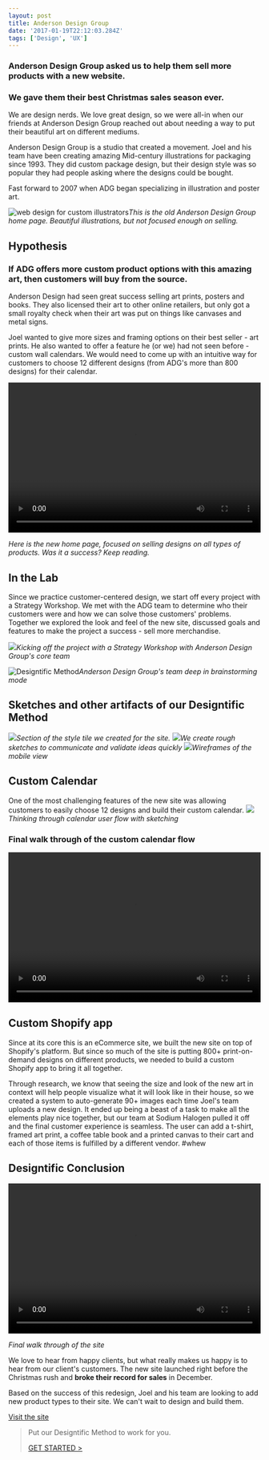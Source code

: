 ```yaml
---
layout: post
title: Anderson Design Group
date: '2017-01-19T22:12:03.284Z'
tags: ['Design', 'UX']
---
```


### Anderson Design Group asked us to help them sell more products with a new website.

### We gave them their best Christmas sales season ever.

We are design nerds. We love great design, so we were all-in when our friends at Anderson Design Group reached out about needing a way to put their beautiful art on different mediums.

Anderson Design Group is a studio that created a movement. Joel and his team have been creating amazing Mid-century illustrations for packaging since 1993. They did custom package design, but their design style was so popular they had people asking where the designs could be bought.

<!--more-->

Fast forward to 2007 when ADG began specializing in illustration and poster art.

![web design for custom illustrators](case-study-adg-home.jpg)<cite>This is the old Anderson Design Group home page. Beautiful illustrations, but not focused enough on selling.</cite>

## Hypothesis

### If ADG offers more custom product options with this amazing art, then customers will buy from the source.

Anderson Design had seen great success selling art prints, posters and books. They also licensed their art to other online retailers, but only got a small royalty check when their art was put on things like canvases and metal signs.

Joel wanted to give more sizes and framing options on their best seller - art prints. He also wanted to offer a feature he (or we) had not seen before - custom wall calendars. We would need to come up with an intuitive way for customers to choose 12 different designs (from ADG's more than 800 designs) for their calendar.

<video width="100%" height="300" controls>
    <source src="https://sh-drop.s3.amazonaws.com/sh-site-assets/blog/case-study-adg-home-new.mp4" type="video/mp4">
    Your browser does not support the video tag.
</video>

<cite>Here is the new home page, focused on selling designs on all types of products. Was it a success? Keep reading.</cite>

## In the Lab

Since we practice customer-centered design, we start off every project with a Strategy Workshop. We met with the ADG team to determine who their customers were and how we can solve those customers' problems. Together we explored the look and feel of the new site, discussed goals and features to make the project a success - sell more merchandise.

![](s_strategy-workshop-ADG_0156-004.jpg)<cite>Kicking off the project with a Strategy Workshop with Anderson Design Group's core team</cite>

![Designtific Method](s_strategy-workshop-ADG_0155-003.jpg)<cite>Anderson Design Group's team deep in brainstorming mode</cite>

## Sketches and other artifacts of our Designtific Method

![](case-study-style-tile.jpg)<cite>Section of the style tile we created for the site.</cite>
![](case-study-sketch-rough.jpg)<cite>We create rough sketches to communicate and validate ideas quickly</cite>
![](case-study-wireframe-mobile-1.jpg)<cite>Wireframes of the mobile view</cite>

## Custom Calendar

One of the most challenging features of the new site was allowing customers to easily choose 12 designs and build their custom calendar.
![](case-study-sketch-calendar.jpg)<cite>Thinking through calendar user flow with sketching</cite>

### Final walk through of the custom calendar flow

<video width="100%" height="300" controls>
    <source src="https://sh-drop.s3.amazonaws.com/sh-site-assets/blog/case-study-final-calendar-0n4EcYCzF7.mp4" type="video/mp4">
    Your browser does not support the video tag.
</video>

## Custom Shopify app

Since at its core this is an eCommerce site, we built the new site on top of Shopify's platform. But since so much of the site is putting 800+ print-on-demand designs on different products, we needed to build a custom Shopify app to bring it all together.

Through research, we know that seeing the size and look of the new art in context will help people visualize what it will look like in their house, so we created a system to auto-generate 90+ images each time Joel's team uploads a new design. It ended up being a beast of a task to make all the elements play nice together, but our team at Sodium Halogen pulled it off and the final customer experience is seamless. The user can add a t-shirt, framed art print, a coffee table book and a printed canvas to their cart and each of those items is fulfilled by a different vendor. #whew

## Designtific Conclusion

<video width="100%" height="300" controls>
    <source src="chttps://sh-drop.s3.amazonaws.com/sh-site-assets/blog/case-study-adg-flow-sm-x0k2SgkZIE.mp4" type="video/mp4">
    Your browser does not support the video tag.
</video>

<cite>Final walk through of the site</cite>

We love to hear from happy clients, but what really makes us happy is to hear from our client's customers. The new site launched right before the Christmas rush and **broke their record for sales** in December.

Based on the success of this redesign, Joel and his team are looking to add new product types to their site. We can't wait to design and build them.

[Visit the site](https://adgstore.com)

> Put our Designtific Method to work for you.
>
> [GET STARTED > ](http://bit.ly/shform)
